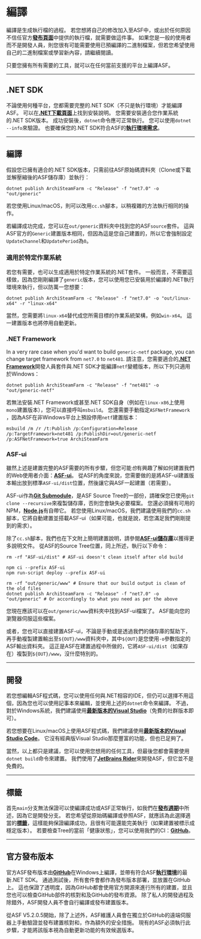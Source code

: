 # 編譯

編譯是生成執行檔的過程。 若您想將自己的修改加入至ASF中，或出於任何原因不信任官方&#8203;**[發布頁面](https://github.com/JustArchiNET/ArchiSteamFarm/releases)**&#8203;中提供的執行檔，就需要做這件事。 如果您是一般的使用者而不是開發人員，則您很有可能需要使用已預編譯的二進制檔案，但若您希望使用自己的二進制檔案或學習新內容，請繼續閱讀。

只要您擁有所有需要的工具，就可以在任何當前支援的平台上編譯ASF。

---

## .NET SDK

不論使用何種平台，您都需要完整的.NET SDK（不只是執行環境）才能編譯ASF。 可以在&#8203;**[.NET下載頁面](https://dotnet.microsoft.com/download)**&#8203;上找到安裝說明。 您需要安裝適合您作業系統的.NET SDK版本。 成功安裝後，&#8203;`dotnet`&#8203;命令應可正常執行。 您可以使用&#8203;`dotnet --info`&#8203;來驗證。 也要確保您的.NET SDK符合ASF的&#8203;**[執行環境需求](https://github.com/JustArchiNET/ArchiSteamFarm/wiki/Compatibility-zh-TW#執行環境需求)**&#8203;。

---

## 編譯

假設您已擁有適合的.NET SDK版本，只需前往ASF原始碼資料夾（Clone或下載並解壓縮後的ASF儲存庫）並執行：

```shell
dotnet publish ArchiSteamFarm -c "Release" -f "net7.0" -o "out/generic"
```

若您使用Linux/macOS，則可以改用&#8203;`cc.sh`&#8203;腳本，以稍複雜的方法執行相同的操作。

若編譯成功完成，您可以在&#8203;`out/generic`&#8203;資料夾中找到您的ASF &#8203;`source`&#8203;套件。 這與ASF官方的&#8203;`Generic`&#8203;建置版本相同，但因為這是您自己建置的，所以它會強制設定&#8203;`UpdateChannel`&#8203;和&#8203;`UpdatePeriod`&#8203;為&#8203;`0`&#8203;。

### 適用於特定作業系統

若您有需要，也可以生成適用於特定作業系統的.NET套件。 一般而言，不需要這樣做，因為您剛剛編譯了&#8203;`generic`&#8203;版本，您可以使用您已安裝用於編譯的.NET執行環境來執行，但以防萬一您想要：

```shell
dotnet publish ArchiSteamFarm -c "Release" -f "net7.0" -o "out/linux-x64" -r "linux-x64"
```

當然，您需要將&#8203;`linux-x64`&#8203;替代成您所需目標的作業系統架構，例如&#8203;`win-x64`&#8203;。 這一建置版本也將停用自動更新。

### .NET Framework

In a very rare case when you'd want to build `generic-netf` package, you can change target framework from `net7.0` to `net481`. 請注意，您需要適合的&#8203;**[.NET Framework](https://dotnet.microsoft.com/download/visual-studio-sdks)**&#8203;開發人員套件與.NET SDK才能編譯&#8203;`netf`&#8203;變體版本，所以下列只適用於Windows：

```shell
dotnet publish ArchiSteamFarm -c "Release" -f "net481" -o "out/generic-netf"
```

若無法安裝.NET Framework或甚至.NET SDK自身（例如在&#8203;`linux-x86`&#8203;上使用`mono`建置版本），您可以直接呼叫&#8203;`msbuild`&#8203;。 您還需要手動指定&#8203;`ASFNetFramework`&#8203;，因為ASF在非Windows平台上預設停用&#8203;`netf`&#8203;建置版本：

```shell
msbuild /m /r /t:Publish /p:Configuration=Release /p:TargetFramework=net481 /p:PublishDir=out/generic-netf /p:ASFNetFramework=true ArchiSteamFarm
```

### ASF-ui

雖然上述是建置完整的ASF需要的所有步驟，但您可能&#8203;*也*&#8203;有興趣了解如何建置我們的Web使用者介面：&#8203;**[ASF-ui](https://github.com/JustArchiNET/ArchiSteamFarm/wiki/IPC-zh-TW#asf-ui)**&#8203;。 從ASF的角度來說，您需要做的是將ASF-ui建置版本輸出放到標準&#8203;`ASF-ui/dist`&#8203;位置，然後讓它與ASF一起建置（若需要）。

ASF-ui作為&#8203;**[Git Submodule](https://git-scm.com/book/en/v2/Git-Tools-Submodules)**&#8203;，是ASF Source Tree的一部份，請確保您已使用&#8203;`git clone --recursive`&#8203;來複製儲存庫，否則您會缺失必要檔案。 您還必須擁有可用的NPM，&#8203;**[Node.js](https://nodejs.org)**&#8203;有自帶它。 若您使用Linux/macOS，我們建議使用我們的&#8203;`cc.sh`&#8203;腳本，它將自動建置並搭載ASF-ui（如果可能，也就是說，若您滿足我們剛剛提到的需求）。

除了&#8203;`cc.sh`&#8203;腳本，我們也在下文附上簡明建置說明，請參閱&#8203;**[ASF-ui儲存庫](https://github.com/JustArchiNET/ASF-ui)**&#8203;以獲得更多說明文件。 從ASF的Source Tree位置，同上所述，執行以下命令：

```shell
rm -rf "ASF-ui/dist" # ASF-ui doesn't clean itself after old build

npm ci --prefix ASF-ui
npm run-script deploy --prefix ASF-ui

rm -rf "out/generic/www" # Ensure that our build output is clean of the old files
dotnet publish ArchiSteamFarm -c "Release" -f "net7.0" -o "out/generic" # Or accordingly to what you need as per the above
```

您現在應該可以在&#8203;`out/generic/www`&#8203;資料夾中找到ASF-ui檔案了。 ASF能向您的瀏覽器伺服這些檔案。

或者，您也可以直接建置ASF-ui，不論是手動或是透過我們的儲存庫的幫助下，再手動複製建置輸出至&#8203;`${OUT}/www`&#8203;資料夾中，其中&#8203;`${OUT}`&#8203;是您使用&#8203;`-o`&#8203;參數指定的ASF輸出資料夾。 這正是ASF在建置過程中所做的，它將&#8203;`ASF-ui/dist`&#8203;（如果存在）複製到&#8203;`${OUT}/www`&#8203;，沒什麼特別的。

---

## 開發

若您想編輯ASF程式碼，您可以使用任何與.NET相容的IDE，但仍可以選擇不用這個，因為您也可以使用記事本來編輯，並使用上述的&#8203;`dotnet`&#8203;命令來編譯。 不過，對於Windows系統，我們建議使用&#8203;**[最新版本的Visual Studio](https://visualstudio.microsoft.com/downloads)**&#8203;（免費的社群版本即可）。

若您想要在Linux/macOS上使用ASF程式碼，我們建議使用&#8203;**[最新版本的Visual Studio Code](https://code.visualstudio.com/download)**&#8203;。 它沒有經典版Visual Studio那麼豐富的功能，但也已足夠了。

當然，以上都只是建議，您可以使用您想用的任何工具，但最後您都會需要使用&#8203;`dotnet build`&#8203;命令來建置。 我們使用了&#8203;**[JetBrains Rider](https://www.jetbrains.com/rider)**&#8203;來開發ASF，但它並不是免費的。

---

## 標籤

首先&#8203;`main`&#8203;分支無法保證可以使編譯成功或ASF正常執行，如我們在&#8203;**[發布週期](https://github.com/JustArchiNET/ArchiSteamFarm/wiki/Release-cycle-zh-TW)**&#8203;中所述，因為它是開發分支。 若您希望從原始碼編譯或參照ASF，就應該為此選擇適當的&#8203;**[標籤](https://github.com/JustArchiNET/ArchiSteamFarm/tags)**&#8203;，這樣能夠保證編譯成功，且很有可能還能完美執行（如果建置被標示成穩定版本）。 若要檢查Tree的當前「健康狀態」，您可以使用我們的CI：&#8203;**[GitHub](https://github.com/JustArchiNET/ArchiSteamFarm/actions/workflows/ci.yml?query=branch%3Amain)**&#8203;。

---

## 官方發布版本

官方ASF發布版本由&#8203;**[GitHub](https://github.com/JustArchiNET/ArchiSteamFarm/actions)**&#8203;在Windows上編譯，並帶有符合ASF&#8203;**[執行環境](https://github.com/JustArchiNET/ArchiSteamFarm/wiki/Compatibility-zh-TW#執行環境需求)**&#8203;的最新.NET SDK。 通過測試後，所有套件會都作為發布版本部署，並放置在GitHub上。 這也保證了透明度，因為GitHub都會使用官方開源來進行所有的建置，並且您也可以檢查GitHub部件的核對和及GitHub的發布資源。 除了私人的開發過程及除錯外，ASF開發人員不會自行編譯或發布建置版本。

從ASF V5.2.0.5開始，除了上述外，ASF維護人員會在獨立於GitHub的遠端伺服器上手動驗證並發布建置核對和，作為額外的安全措施。 現有的ASF必須執行此步驟，才能將該版本視為自動更新功能的有效候選版本。